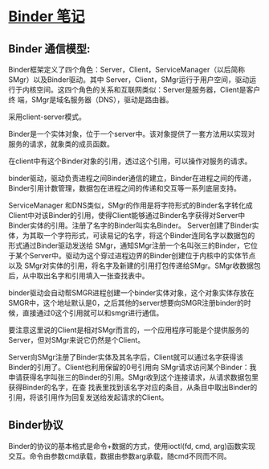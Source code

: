 # [Binder 笔记](http://blog.csdn.net/universus/article/details/6211589)

## Binder 通信模型:

Binder框架定义了四个角色：Server，Client，ServiceManager（以后简称SMgr）以及Binder驱动。其中 Server，Client，SMgr运行于用户空间，驱动运行于内核空间。这四个角色的关系和互联网类似：Server是服务器，Client是客户终 端，SMgr是域名服务器（DNS），驱动是路由器。


采用client-server模式。

Binder是一个实体对象，位于一个server中。该对象提供了一套方法用以实现对服务的请求，就象类的成员函数。

在client中有这个Binder对象的引用，透过这个引用，可以操作对服务的请求。


binder驱动，驱动负责进程之间Binder通信的建立，Binder在进程之间的传递，Binder引用计数管理，数据包在进程之间的传递和交互等一系列底层支持。

ServiceManager
和DNS类似，SMgr的作用是将字符形式的Binder名字转化成Client中对该Binder的引用，使得Client能够通过Binder名字获得对Server中Binder实体的引用。注册了名字的Binder叫实名Binder。
Server创建了Binder实体，为其取一个字符形式，可读易记的名字，将这个Binder连同名字以数据包的形式通过Binder驱动发送给 SMgr，通知SMgr注册一个名叫张三的Binder，它位于某个Server中。驱动为这个穿过进程边界的Binder创建位于内核中的实体节点以及 SMgr对实体的引用，将名字及新建的引用打包传递给SMgr。SMgr收数据包后，从中取出名字和引用填入一张查找表中。


binder驱动会自动帮SMGR进程创建一个binder实体对象，这个对象实体存放在SMGR中，这个地址默认是0，之后其他的server想要向SMGR注册binder的时候，直接通过0这个引用就可以和smgr进行通信。

要注意这里说的Client是相对SMgr而言的，一个应用程序可能是个提供服务的Server，但对SMgr来说它仍然是个Client。



Server向SMgr注册了Binder实体及其名字后，Client就可以通过名字获得该Binder的引用了。Client也利用保留的0号引用向 SMgr请求访问某个Binder：我申请获得名字叫张三的Binder的引用。SMgr收到这个连接请求，从请求数据包里获得Binder的名字，在查 找表里找到该名字对应的条目，从条目中取出Binder的引用，将该引用作为回复发送给发起请求的Client。



## Binder协议
Binder的协议的基本格式是命令+数据的方式，使用ioctl(fd, cmd, arg)函数实现交互。命令由参数cmd承载，数据由参数arg承载，随cmd不同而不同。

